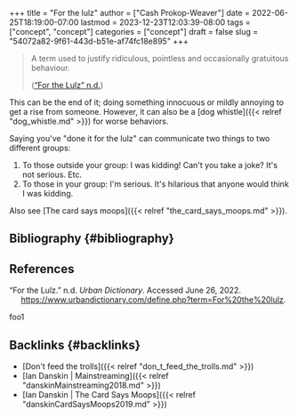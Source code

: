 +++
title = "For the lulz"
author = ["Cash Prokop-Weaver"]
date = 2022-06-25T18:19:00-07:00
lastmod = 2023-12-23T12:03:39-08:00
tags = ["concept", "concept"]
categories = ["concept"]
draft = false
slug = "54072a82-9f61-443d-b51e-af74fc18e895"
+++

> A term used to justify ridiculous, pointless and occasionally gratuitous behaviour.
>
> (<a href="#citeproc_bib_item_1">“For the Lulz” n.d.</a>)

This can be the end of it; doing something innocuous or mildly annoying to get a rise from someone. However, it can also be a [dog whistle]({{< relref "dog_whistle.md" >}}) for worse behaviors.

Saying you've "done it for the lulz" can communicate two things to two different groups:

1.  To those outside your group: I was kidding! Can't you take a joke? It's not serious. Etc.
2.  To those in your group: I'm serious. It's hilarious that anyone would think I was kidding.

Also see [The card says moops]({{< relref "the_card_says_moops.md" >}}).


## Bibliography {#bibliography}

## References

<style>.csl-entry{text-indent: -1.5em; margin-left: 1.5em;}</style><div class="csl-bib-body">
  <div class="csl-entry"><a id="citeproc_bib_item_1"></a>“For the Lulz.” n.d. <i>Urban Dictionary</i>. Accessed June 26, 2022. <a href="https://www.urbandictionary.com/define.php?term=For%20the%20lulz">https://www.urbandictionary.com/define.php?term=For%20the%20lulz</a>.</div>
</div>

foo1


## Backlinks {#backlinks}

-   [Don't feed the trolls]({{< relref "don_t_feed_the_trolls.md" >}})
-   [Ian Danskin | Mainstreaming]({{< relref "danskinMainstreaming2018.md" >}})
-   [Ian Danskin | The Card Says Moops]({{< relref "danskinCardSaysMoops2019.md" >}})
